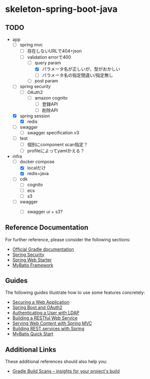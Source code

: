 # skeleton-spring-boot-java

## TODO
- app
  - [ ] spring mvc
    - [ ] 存在しないURLで404+json
    - [ ] validation errorで400
      - [ ] query param
        - [x] パラメータ名が正しいが、型がおかしい
        - [ ] パラメータ名の指定間違い/指定無し
      - [ ] post param
  - [ ] spring security
    - [ ] OAuth2
      - [ ] amazon cognito
        - [ ] 登録API
        - [ ] 削除API
  - [x] spring session
    - [x] redis
  - [ ] swagger
    - [ ] swagger specification v3
  - [ ] test
    - [ ] 個別にcomponent scan指定？
    - [ ] profileによってyamlかえる？
- infra
  - [ ] docker compose
    - [x] localだけ
    - [x] redis+java
  - [ ] cdk
    - [ ] cognito
    - [ ] ecs
    - [ ] s3
  - [ ] swagger
    - [ ] swagger ui + s3?


## Reference Documentation
For further reference, please consider the following sections:

* [Official Gradle documentation](https://docs.gradle.org)
* [Spring Security](https://docs.spring.io/spring-boot/docs/{bootVersion}/reference/htmlsingle/#boot-features-security)
* [Spring Web Starter](https://docs.spring.io/spring-boot/docs/{bootVersion}/reference/htmlsingle/#boot-features-developing-web-applications)
* [MyBatis Framework](http://www.mybatis.org/spring-boot-starter/mybatis-spring-boot-autoconfigure/)

## Guides
The following guides illustrate how to use some features concretely:

* [Securing a Web Application](https://spring.io/guides/gs/securing-web/)
* [Spring Boot and OAuth2](https://spring.io/guides/tutorials/spring-boot-oauth2/)
* [Authenticating a User with LDAP](https://spring.io/guides/gs/authenticating-ldap/)
* [Building a RESTful Web Service](https://spring.io/guides/gs/rest-service/)
* [Serving Web Content with Spring MVC](https://spring.io/guides/gs/serving-web-content/)
* [Building REST services with Spring](https://spring.io/guides/tutorials/bookmarks/)
* [MyBatis Quick Start](https://github.com/mybatis/spring-boot-starter/wiki/Quick-Start)

## Additional Links
These additional references should also help you:

* [Gradle Build Scans – insights for your project's build](https://scans.gradle.com#gradle)
